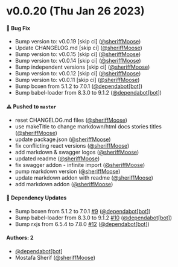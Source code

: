 # v0.0.20 (Thu Jan 26 2023)

#### 🐛 Bug Fix

- Bump version to: v0.0.19 \[skip ci\] ([@sheriffMoose](https://github.com/sheriffMoose))
- Update CHANGELOG.md \[skip ci\] ([@sheriffMoose](https://github.com/sheriffMoose))
- Bump version to: v0.0.15 \[skip ci\] ([@sheriffMoose](https://github.com/sheriffMoose))
- Bump version to: v0.0.14 \[skip ci\] ([@sheriffMoose](https://github.com/sheriffMoose))
- Bump independent versions \[skip ci\] ([@sheriffMoose](https://github.com/sheriffMoose))
- Bump version to: v0.0.12 \[skip ci\] ([@sheriffMoose](https://github.com/sheriffMoose))
- Bump version to: v0.0.11 \[skip ci\] ([@sheriffMoose](https://github.com/sheriffMoose))
- Bump boxen from 5.1.2 to 7.0.1 ([@dependabot[bot]](https://github.com/dependabot[bot]))
- Bump babel-loader from 8.3.0 to 9.1.2 ([@dependabot[bot]](https://github.com/dependabot[bot]))

#### ⚠️ Pushed to `master`

- reset CHANGELOG.md files ([@sheriffMoose](https://github.com/sheriffMoose))
- use makeTitle to change markdown/html docs stories titles ([@sheriffMoose](https://github.com/sheriffMoose))
- update package.json ([@sheriffMoose](https://github.com/sheriffMoose))
- fix conflicting react versions ([@sheriffMoose](https://github.com/sheriffMoose))
- add markdown & swagger logos ([@sheriffMoose](https://github.com/sheriffMoose))
- updated readme ([@sheriffMoose](https://github.com/sheriffMoose))
- fix swagger addon - infinite import ([@sheriffMoose](https://github.com/sheriffMoose))
- pump markdown version ([@sheriffMoose](https://github.com/sheriffMoose))
- update markdown addon with readme ([@sheriffMoose](https://github.com/sheriffMoose))
- add markdown addon ([@sheriffMoose](https://github.com/sheriffMoose))

#### 🔩 Dependency Updates

- Bump boxen from 5.1.2 to 7.0.1 [#9](https://github.com/sheriffMoose/storybook-extras/pull/9) ([@dependabot[bot]](https://github.com/dependabot[bot]))
- Bump babel-loader from 8.3.0 to 9.1.2 [#10](https://github.com/sheriffMoose/storybook-extras/pull/10) ([@dependabot[bot]](https://github.com/dependabot[bot]))
- Bump rxjs from 6.5.4 to 7.8.0 [#12](https://github.com/sheriffMoose/storybook-extras/pull/12) ([@dependabot[bot]](https://github.com/dependabot[bot]))

#### Authors: 2

- [@dependabot[bot]](https://github.com/dependabot[bot])
- Mostafa Sherif ([@sheriffMoose](https://github.com/sheriffMoose))
